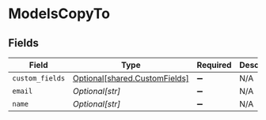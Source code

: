 # ModelsCopyTo


## Fields

| Field                                                                | Type                                                                 | Required                                                             | Description                                                          |
| -------------------------------------------------------------------- | -------------------------------------------------------------------- | -------------------------------------------------------------------- | -------------------------------------------------------------------- |
| `custom_fields`                                                      | [Optional[shared.CustomFields]](../../models/shared/customfields.md) | :heavy_minus_sign:                                                   | N/A                                                                  |
| `email`                                                              | *Optional[str]*                                                      | :heavy_minus_sign:                                                   | N/A                                                                  |
| `name`                                                               | *Optional[str]*                                                      | :heavy_minus_sign:                                                   | N/A                                                                  |